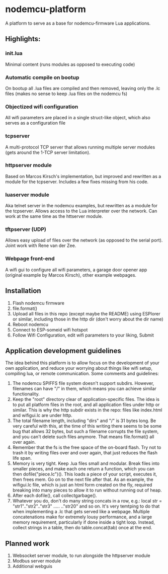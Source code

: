 # nodemcu-platform

A platform to serve as a base for nodemcu-firmware Lua applications.

## Highlights:

### init.lua
Minimal content (runs modules as opposed to executing code)

### Automatic compile on bootup
On bootup all .lua files are compiled and then removed, leaving only the .lc files (makes no sense to keep .lua files on the nodemcu fs)

### Objectized wifi configuration
All wifi parameters are placed in a single struct-like object, which also serves as a configuration file

### tcpserver
A multi-protocol TCP server that allows running multiple server modules (gets around the 1-TCP server limitation).

### httpserver module
Based on Marcos Kirsch's implementation, but improved and rewritten as a module for the tcpserver. Includes a few fixes missing from his  code.

### luaserver module
Aka telnet server in the nodemcu examples, but rewritten as a module for the tcpserver. Allows access to the Lua interpreter over the network. Can work at the same time as the httserver module.

### tftpserver (UDP)
Allows easy upload of files over the network (as opposed to the serial port). Joint work with Rene van der Zee.

### Webpage front-end
A wifi gui to configure all wifi parameters, a garage door opener app (original example by Marcos Kirsch), other example webpages.

## Installation
  1. Flash nodemcu firmware
  2. file.format()
  3. Upload all files in this repo (except maybe the README) using ESPlorer or similar, including those in the http dir (don't worry about the dir name)
  4. Reboot nodemcu
  5. Connect to ESP-someid wifi hotspot
  6. Follow Wifi Configuration, edit wifi parameters to your liking, Submit
 
## Application development guidelines
The idea behind this platform is to allow focus on the development of your own application, and reduce your worrying about things like wifi setup, compiling lua, or remote communication.
Some comments and guidelines:
  1. The nodemcu SPIFFS file system doesn't support subdirs. However, filenames can have "/" in them, which means you can achieve similar functionality. 
  2. Keep the "root" directory clear of application-specific files. The idea is to put all platform files in the root, and all application files under http or similar. This is why the http subdir exists in the repo: files like index.html and wifigui.lc are under http.
  3. The total filename length, including "dirs" and "/" is 31 bytes long. Be very careful with this, at the time of this writing there seems to be some bug that allows 32 bytes, but such a filename corrupts the file system, and you can't delete such files anymore. That means file.format() all over again.
  4. Remember that the fs is the free space of the on-board flash. Try not to trash it by writing files over and over again, that just reduces the flash life span.
  5. Memory is very tight. Keep .lua files small and modular. Break files into smaller pieces, and make each one return a function, which you can then dofile("piece.lc")(). This loads a piece of your script, executes it, then frees mem. Go on to the next file after that. As an example, the wifigui.lc file, which is just an html form created on the fly, required breaking into many pieces to allow it to run without running out of heap. 
  6. After each dofile(), call collectgarbage().
  7. Whatever you do, don't do many string concats in a row, e.g.: local str = "str1".."str2".."str3" ..... .."str20" and so on. It's very temtping to do that when implementing a .lc that gets served like a webpage. Multiple concatenations make for extremely lousy performance, and a large memory requirement, particularly if done inside a tight loop. Instead, collect strings in a table, then do table.concat(tab) once at the end.

## Planned work
  1. Websocket server module, to run alongside the httpserver module
  2. Modbus server module
  3. Additional webguis
 
